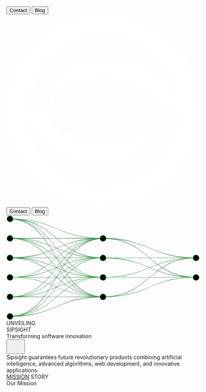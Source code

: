 <!DOCTYPE html>
<html lang="en">
<head>
    <meta charset="UTF-8">
    <meta name="viewport" content="width=device-width, initial-scale=1.0">
    <title>SIPSIGHT</title>
    <link rel="stylesheet" href="style.css">
    <link rel="preconnect" href="https://fonts.googleapis.com">
    <link rel="preconnect" href="https://fonts.gstatic.com" crossorigin>
    <link href="https://fonts.googleapis.com/css2?family=Montserrat:ital,wght@0,100..900;1,100..900&display=swap" rel="stylesheet">
    <link href="https://fonts.googleapis.com/css2?family=Oxanium:wght@200..800&display=swap" rel="stylesheet">
    <link href="https://fonts.googleapis.com/css2?family=Poppins:ital,wght@0,100;0,200;0,300;0,400;0,500;0,600;0,700;0,800;0,900;1,100;1,200;1,300;1,400;1,500;1,600;1,700;1,800;1,900&display=swap" rel="stylesheet">
</head>
<body>
    <div class="menu">
      <div class="button-menu">
        <button class="button-menu-text" id="contact">Contact</button>
        <button class="button-menu-text" id="blog">Blog</button>
      </div>
    </div>
    <nav>
      <div class="nav-content">
        <div class="logo">
          <svg xmlns="http://www.w3.org/2000/svg" fill="none" viewBox="0 0 9 9">
            <path fill="#fff" fill-rule="evenodd" d="M9 4.5a4.5 4.5 0 1 1-9 0 4.5 4.5 0 0 1 9 0ZM4.5 8a3.5 3.5 0 1 0 0-7C2.572 1 1.008 2.574 1 4.5A3.504 3.504 0 0 0 4.5 8Z" clip-rule="evenodd"/>
            <path fill="#fff" fill-rule="evenodd" d="M4.5 2A2.5 2.5 0 0 0 2 4.5H1v.01C1.008 5.886 2.572 7 4.5 7A2.5 2.5 0 0 0 7 4.5h1C8 3.12 6.433 2 4.5 2ZM7 4.5c0-.284-.16-.635-.606-.954C5.948 3.228 5.282 3 4.5 3c-.782 0-1.448.228-1.894.546-.447.32-.606.67-.606.954 0 .284.16.635.606.954C3.052 5.772 3.718 6 4.5 6c.782 0 1.448-.228 1.894-.546.447-.32.606-.67.606-.954Z" clip-rule="evenodd"/>
          </svg>
        </div>
        <button class="button-nav" id="contact">Contact</button>
        <button class="button-nav" id="blog">Blog</button>
        <div class="icon-menu">
          <div class="icon-menu-bar1"></div>
          <div class="icon-menu-bar2"></div>
        </div>
      </div>
    </nav>
    <main>
        <div class="part-1">
            <div class="page1-background">
              <svg class="page1-neural" xmlns="http://www.w3.org/2000/svg" fill="none" viewBox="0 0 1051 570">
                <path stroke="url(#a)" stroke-width="2.797" d="M19.326 19.447c253.154 0 253.154 212.437 506.308 212.437"/>
                <path stroke="url(#b)" stroke-width="2.797" d="M19.326 19.447c253.154 0 253.154 318.655 506.308 318.655"/>
                <path stroke="url(#c)" stroke-width="2.797" d="M19.326 19.447c253.154 0 253.154 424.874 506.308 424.874"/>
                <path stroke="url(#d)" stroke-width="2.797" d="M19.326 125.665c253.154 0 253.154 106.219 506.308 106.219"/>
                <path stroke="url(#e)" stroke-width="2.797" d="M19.326 125.665c253.154 0 253.154 212.437 506.308 212.437"/>
                <path stroke="url(#f)" stroke-width="2.797" d="M19.326 125.665c253.154 0 253.154 318.656 506.308 318.656"/>
                <path stroke="url(#g)" stroke-width="2.797" d="M19.326 231.884h506.308"/>
                <path stroke="url(#h)" stroke-width="2.797" d="M19.326 231.884c253.154 0 253.154 106.218 506.308 106.218"/>
                <path stroke="url(#i)" stroke-width="2.797" d="M19.326 231.884c253.154 0 253.154 212.437 506.308 212.437"/>
                <path stroke="url(#j)" stroke-width="2.797" d="M19.326 338.102c253.154 0 253.154-106.218 506.308-106.218"/>
                <path stroke="url(#k)" stroke-width="2.797" d="M19.326 338.102h506.308"/>
                <path stroke="url(#l)" stroke-width="2.797" d="M19.326 338.102c253.154 0 253.154 106.219 506.308 106.219"/>
                <path stroke="url(#m)" stroke-width="2.797" d="M19.326 444.321c253.154 0 253.154-212.437 506.308-212.437"/>
                <path stroke="url(#n)" stroke-width="2.797" d="M19.326 444.321c253.154 0 253.154-106.219 506.308-106.219"/>
                <path stroke="url(#o)" stroke-width="2.797" d="M19.326 444.321h506.308"/>
                <path stroke="url(#p)" stroke-width="2.797" d="M19.326 550.539c253.154 0 253.154-318.655 506.308-318.655"/>
                <path stroke="url(#q)" stroke-width="2.797" d="M19.326 550.539c253.154 0 253.154-212.437 506.308-212.437"/>
                <path stroke="url(#r)" stroke-width="2.797" d="M19.326 550.539c253.154 0 253.154-106.218 506.308-106.218"/>
                <path stroke="url(#s)" stroke-width="2.797" d="M525.635 125.665c253.153 0 253.153 106.219 506.305 106.219"/>
                <path stroke="url(#t)" stroke-width="2.797" d="M525.635 125.665c253.153 0 253.153 212.437 506.305 212.437"/>
                <path stroke="url(#u)" stroke-width="2.797" d="M525.635 231.884h506.305"/>
                <path stroke="url(#v)" stroke-width="2.797" d="M525.635 231.884c253.153 0 253.153 106.218 506.305 106.218"/>
                <path stroke="url(#w)" stroke-width="2.797" d="M525.635 338.102c253.153 0 253.153-106.218 506.305-106.218"/>
                <path stroke="url(#x)" stroke-width="2.797" d="M525.635 338.102h506.305"/>
                <path stroke="url(#y)" stroke-width="2.797" d="M525.635 444.321c253.153 0 253.153-212.437 506.305-212.437"/>
                <path stroke="url(#z)" stroke-width="2.797" d="M525.635 444.321c253.153 0 253.153-106.219 506.305-106.219"/>
                <path stroke="url(#A)" stroke-width="2.797" d="M19.326 19.447c253.154 0 253.154 106.218 506.308 106.218"/>
                <path stroke="url(#B)" stroke-width="2.797" d="M19.326 125.665h506.308"/>
                <path stroke="url(#C)" stroke-width="2.797" d="M19.326 231.884c253.154 0 253.154-106.219 506.308-106.219"/>
                <path stroke="url(#D)" stroke-width="2.797" d="M19.326 338.102c253.154 0 253.154-212.437 506.308-212.437"/>
                <path stroke="url(#E)" stroke-width="2.797" d="M19.326 444.321c253.154 0 253.154-318.656 506.308-318.656"/>
                <path stroke="url(#F)" stroke-width="2.797" d="M19.326 550.539c253.154 0 253.154-424.874 506.308-424.874"/>
                <path fill="#000" stroke="url(#G)" stroke-width="2.8" d="M35.63 19.447c0 9.004-7.3 16.303-16.303 16.303-9.004 0-16.303-7.3-16.303-16.303 0-9.004 7.299-16.303 16.303-16.303 9.004 0 16.303 7.299 16.303 16.303Z"/>
                <path fill="#000" stroke="url(#H)" stroke-width="2.8" d="M35.63 125.665c0 9.004-7.3 16.303-16.303 16.303-9.004 0-16.303-7.299-16.303-16.303 0-9.004 7.299-16.303 16.303-16.303 9.004 0 16.303 7.299 16.303 16.303Z"/>
                <path fill="#000" stroke="url(#I)" stroke-width="2.8" d="M35.63 231.884c0 9.004-7.3 16.303-16.303 16.303-9.004 0-16.303-7.299-16.303-16.303 0-9.004 7.299-16.303 16.303-16.303 9.004 0 16.303 7.299 16.303 16.303Z"/>
                <path fill="#000" stroke="url(#J)" stroke-width="2.8" d="M35.63 338.102c0 9.004-7.3 16.303-16.303 16.303-9.004 0-16.303-7.299-16.303-16.303 0-9.004 7.299-16.303 16.303-16.303 9.004 0 16.303 7.299 16.303 16.303Z"/>
                <path fill="#000" stroke="url(#K)" stroke-width="2.8" d="M35.63 444.321c0 9.004-7.3 16.303-16.303 16.303-9.004 0-16.303-7.299-16.303-16.303 0-9.004 7.299-16.303 16.303-16.303 9.004 0 16.303 7.299 16.303 16.303Z"/>
                <path fill="#000" stroke="url(#L)" stroke-width="2.8" d="M35.63 550.539c0 9.004-7.3 16.303-16.303 16.303-9.004 0-16.303-7.299-16.303-16.303 0-9.004 7.299-16.303 16.303-16.303 9.004 0 16.303 7.299 16.303 16.303Z"/>
                <path fill="#000" stroke="url(#M)" stroke-width="2.8" d="M541.938 125.665c0 9.004-7.3 16.303-16.304 16.303-9.003 0-16.303-7.299-16.303-16.303 0-9.004 7.3-16.303 16.303-16.303 9.004 0 16.304 7.299 16.304 16.303Z"/>
                <path fill="#000" stroke="url(#N)" stroke-width="2.8" d="M541.938 231.884c0 9.004-7.3 16.303-16.304 16.303-9.003 0-16.303-7.299-16.303-16.303 0-9.004 7.3-16.303 16.303-16.303 9.004 0 16.304 7.299 16.304 16.303Z"/>
                <path fill="#000" stroke="url(#O)" stroke-width="2.8" d="M541.938 338.102c0 9.004-7.3 16.303-16.304 16.303-9.003 0-16.303-7.299-16.303-16.303 0-9.004 7.3-16.303 16.303-16.303 9.004 0 16.304 7.299 16.304 16.303Z"/>
                <path fill="#000" stroke="url(#P)" stroke-width="2.8" d="M541.938 444.321c0 9.004-7.3 16.303-16.304 16.303-9.003 0-16.303-7.299-16.303-16.303 0-9.004 7.3-16.303 16.303-16.303 9.004 0 16.304 7.299 16.304 16.303Z"/>
                <path fill="#000" stroke="url(#Q)" stroke-width="2.8" d="M1048.25 231.884c0 9.004-7.3 16.303-16.31 16.303-9 0-16.3-7.299-16.3-16.303 0-9.004 7.3-16.303 16.3-16.303 9.01 0 16.31 7.299 16.31 16.303Z"/>
                <path fill="#000" stroke="url(#R)" stroke-width="2.8" d="M1048.25 338.102c0 9.004-7.3 16.303-16.31 16.303-9 0-16.3-7.299-16.3-16.303 0-9.004 7.3-16.303 16.3-16.303 9.01 0 16.31 7.299 16.31 16.303Z"/>
                <defs>
                  <linearGradient id="a" x1="19.326" x2="525.634" y1="125.665" y2="125.665" gradientUnits="userSpaceOnUse">
                    <stop stop-color="#156026"/>
                    <stop offset=".5" stop-color="#125321" stop-opacity=".4"/>
                    <stop offset="1" stop-color="#156026"/>
                  </linearGradient>
                  <linearGradient id="b" x1="19.326" x2="525.634" y1="178.774" y2="178.774" gradientUnits="userSpaceOnUse">
                    <stop stop-color="#84FF9F"/>
                    <stop offset=".5" stop-color="#125321" stop-opacity=".4"/>
                    <stop offset="1" stop-color="#84FF9F"/>
                  </linearGradient>
                  <linearGradient id="c" x1="19.326" x2="525.634" y1="231.884" y2="231.884" gradientUnits="userSpaceOnUse">
                    <stop stop-color="#156026"/>
                    <stop offset=".5" stop-color="#125321" stop-opacity=".4"/>
                    <stop offset="1" stop-color="#156026"/>
                  </linearGradient>
                  <linearGradient id="d" x1="19.326" x2="525.634" y1="178.775" y2="178.775" gradientUnits="userSpaceOnUse">
                    <stop stop-color="#29B949"/>
                    <stop offset=".5" stop-color="#125321" stop-opacity=".4"/>
                    <stop offset="1" stop-color="#29B949"/>
                  </linearGradient>
                  <linearGradient id="e" x1="19.326" x2="525.634" y1="231.884" y2="231.884" gradientUnits="userSpaceOnUse">
                    <stop stop-color="#29B949"/>
                    <stop offset=".5" stop-color="#125321" stop-opacity=".4"/>
                    <stop offset="1" stop-color="#29B949"/>
                  </linearGradient>
                  <linearGradient id="f" x1="19.326" x2="525.634" y1="284.993" y2="284.993" gradientUnits="userSpaceOnUse">
                    <stop stop-color="#29B949"/>
                    <stop offset=".5" stop-color="#125321" stop-opacity=".4"/>
                    <stop offset="1" stop-color="#29B949"/>
                  </linearGradient>
                  <linearGradient id="g" x1="19.326" x2="525.634" y1="232.384" y2="232.384" gradientUnits="userSpaceOnUse">
                    <stop stop-color="#29B949"/>
                    <stop offset=".5" stop-color="#125321" stop-opacity=".4"/>
                    <stop offset="1" stop-color="#29B949"/>
                  </linearGradient>
                  <linearGradient id="h" x1="19.326" x2="525.634" y1="284.993" y2="284.993" gradientUnits="userSpaceOnUse">
                    <stop stop-color="#156026"/>
                    <stop offset=".5" stop-color="#125321" stop-opacity=".4"/>
                    <stop offset="1" stop-color="#156026"/>
                  </linearGradient>
                  <linearGradient id="i" x1="19.326" x2="525.634" y1="338.102" y2="338.102" gradientUnits="userSpaceOnUse">
                    <stop stop-color="#29B949"/>
                    <stop offset=".5" stop-color="#125321" stop-opacity=".4"/>
                    <stop offset="1" stop-color="#29B949"/>
                  </linearGradient>
                  <linearGradient id="j" x1="19.326" x2="525.634" y1="284.993" y2="284.993" gradientUnits="userSpaceOnUse">
                    <stop stop-color="#156026"/>
                    <stop offset=".5" stop-color="#125321" stop-opacity=".4"/>
                    <stop offset="1" stop-color="#156026"/>
                  </linearGradient>
                  <linearGradient id="k" x1="19.326" x2="525.634" y1="338.602" y2="338.602" gradientUnits="userSpaceOnUse">
                    <stop stop-color="#29B949"/>
                    <stop offset=".5" stop-color="#125321" stop-opacity=".4"/>
                    <stop offset="1" stop-color="#29B949"/>
                  </linearGradient>
                  <linearGradient id="l" x1="19.326" x2="525.634" y1="391.211" y2="391.211" gradientUnits="userSpaceOnUse">
                    <stop stop-color="#84FF9F"/>
                    <stop offset=".5" stop-color="#125321" stop-opacity=".4"/>
                    <stop offset="1" stop-color="#84FF9F"/>
                  </linearGradient>
                  <linearGradient id="m" x1="19.326" x2="525.634" y1="338.102" y2="338.102" gradientUnits="userSpaceOnUse">
                    <stop stop-color="#84FF9F"/>
                    <stop offset=".5" stop-color="#125321" stop-opacity=".4"/>
                    <stop offset="1" stop-color="#84FF9F"/>
                  </linearGradient>
                  <linearGradient id="n" x1="19.326" x2="525.634" y1="391.211" y2="391.211" gradientUnits="userSpaceOnUse">
                    <stop stop-color="#29B949"/>
                    <stop offset=".5" stop-color="#125321" stop-opacity=".4"/>
                    <stop offset="1" stop-color="#29B949"/>
                  </linearGradient>
                  <linearGradient id="o" x1="19.326" x2="525.634" y1="444.821" y2="444.821" gradientUnits="userSpaceOnUse">
                    <stop stop-color="#156026"/>
                    <stop offset=".5" stop-color="#125321" stop-opacity=".4"/>
                    <stop offset="1" stop-color="#156026"/>
                  </linearGradient>
                  <linearGradient id="p" x1="19.326" x2="525.634" y1="391.211" y2="391.211" gradientUnits="userSpaceOnUse">
                    <stop stop-color="#29B949"/>
                    <stop offset=".5" stop-color="#125321" stop-opacity=".4"/>
                    <stop offset="1" stop-color="#29B949"/>
                  </linearGradient>
                  <linearGradient id="q" x1="19.326" x2="525.634" y1="444.321" y2="444.321" gradientUnits="userSpaceOnUse">
                    <stop stop-color="#84FF9F"/>
                    <stop offset=".5" stop-color="#125321" stop-opacity=".4"/>
                    <stop offset="1" stop-color="#84FF9F"/>
                  </linearGradient>
                  <linearGradient id="r" x1="19.326" x2="525.634" y1="497.43" y2="497.43" gradientUnits="userSpaceOnUse">
                    <stop stop-color="#156026"/>
                    <stop offset=".5" stop-color="#125321" stop-opacity=".4"/>
                    <stop offset="1" stop-color="#156026"/>
                  </linearGradient>
                  <linearGradient id="s" x1="525.635" x2="1031.94" y1="178.775" y2="178.775" gradientUnits="userSpaceOnUse">
                    <stop stop-color="#156026"/>
                    <stop offset=".5" stop-color="#125321" stop-opacity=".4"/>
                    <stop offset="1" stop-color="#156026"/>
                  </linearGradient>
                  <linearGradient id="t" x1="525.635" x2="1031.94" y1="231.884" y2="231.884" gradientUnits="userSpaceOnUse">
                    <stop stop-color="#156026"/>
                    <stop offset=".5" stop-color="#125321" stop-opacity=".4"/>
                    <stop offset="1" stop-color="#156026"/>
                  </linearGradient>
                  <linearGradient id="u" x1="525.635" x2="1031.94" y1="232.384" y2="232.384" gradientUnits="userSpaceOnUse">
                    <stop stop-color="#84FF9F"/>
                    <stop offset=".5" stop-color="#125321" stop-opacity=".4"/>
                    <stop offset="1" stop-color="#84FF9F"/>
                  </linearGradient>
                  <linearGradient id="v" x1="525.635" x2="1031.94" y1="284.993" y2="284.993" gradientUnits="userSpaceOnUse">
                    <stop stop-color="#156026"/>
                    <stop offset=".5" stop-color="#125321" stop-opacity=".4"/>
                    <stop offset="1" stop-color="#156026"/>
                  </linearGradient>
                  <linearGradient id="w" x1="525.635" x2="1031.94" y1="284.993" y2="284.993" gradientUnits="userSpaceOnUse">
                    <stop stop-color="#29B949"/>
                    <stop offset=".5" stop-color="#125321" stop-opacity=".4"/>
                    <stop offset="1" stop-color="#29B949"/>
                  </linearGradient>
                  <linearGradient id="x" x1="525.635" x2="1031.94" y1="338.602" y2="338.602" gradientUnits="userSpaceOnUse">
                    <stop stop-color="#84FF9F"/>
                    <stop offset=".5" stop-color="#125321" stop-opacity=".4"/>
                    <stop offset="1" stop-color="#84FF9F"/>
                  </linearGradient>
                  <linearGradient id="y" x1="525.635" x2="1031.94" y1="338.102" y2="338.102" gradientUnits="userSpaceOnUse">
                    <stop stop-color="#156026"/>
                    <stop offset=".5" stop-color="#125321" stop-opacity=".4"/>
                    <stop offset="1" stop-color="#156026"/>
                  </linearGradient>
                  <linearGradient id="z" x1="525.635" x2="1031.94" y1="391.211" y2="391.211" gradientUnits="userSpaceOnUse">
                    <stop stop-color="#29B949"/>
                    <stop offset=".5" stop-color="#125321" stop-opacity=".4"/>
                    <stop offset="1" stop-color="#29B949"/>
                  </linearGradient>
                  <linearGradient id="A" x1="19.326" x2="525.634" y1="72.556" y2="72.556" gradientUnits="userSpaceOnUse">
                    <stop stop-color="#29B949"/>
                    <stop offset=".5" stop-color="#125321" stop-opacity=".4"/>
                    <stop offset="1" stop-color="#29B949"/>
                  </linearGradient>
                  <linearGradient id="B" x1="19.326" x2="525.634" y1="126.165" y2="126.165" gradientUnits="userSpaceOnUse">
                    <stop stop-color="#156026"/>
                    <stop offset=".5" stop-color="#125321" stop-opacity=".4"/>
                    <stop offset="1" stop-color="#156026"/>
                  </linearGradient>
                  <linearGradient id="C" x1="19.326" x2="525.634" y1="178.775" y2="178.775" gradientUnits="userSpaceOnUse">
                    <stop stop-color="#156026"/>
                    <stop offset=".5" stop-color="#125321" stop-opacity=".4"/>
                    <stop offset="1" stop-color="#156026"/>
                  </linearGradient>
                  <linearGradient id="D" x1="19.326" x2="525.634" y1="231.884" y2="231.884" gradientUnits="userSpaceOnUse">
                    <stop stop-color="#84FF9F"/>
                    <stop offset=".5" stop-color="#125321" stop-opacity=".4"/>
                    <stop offset="1" stop-color="#84FF9F"/>
                  </linearGradient>
                  <linearGradient id="E" x1="19.326" x2="525.634" y1="284.993" y2="284.993" gradientUnits="userSpaceOnUse">
                    <stop stop-color="#29B949"/>
                    <stop offset=".5" stop-color="#125321" stop-opacity=".4"/>
                    <stop offset="1" stop-color="#29B949"/>
                  </linearGradient>
                  <linearGradient id="F" x1="19.326" x2="525.634" y1="338.102" y2="338.102" gradientUnits="userSpaceOnUse">
                    <stop stop-color="#156026"/>
                    <stop offset=".5" stop-color="#125321" stop-opacity=".4"/>
                    <stop offset="1" stop-color="#156026"/>
                  </linearGradient>
                  <linearGradient id="G" x1="19.327" x2="19.327" y1="1.744" y2="37.15" gradientUnits="userSpaceOnUse">
                    <stop stop-color="#29B949"/>
                    <stop offset="1" stop-color="#125321"/>
                  </linearGradient>
                  <linearGradient id="H" x1="19.327" x2="19.327" y1="107.962" y2="143.368" gradientUnits="userSpaceOnUse">
                    <stop stop-color="#29B949"/>
                    <stop offset="1" stop-color="#125321"/>
                  </linearGradient>
                  <linearGradient id="I" x1="19.327" x2="19.327" y1="214.181" y2="249.587" gradientUnits="userSpaceOnUse">
                    <stop stop-color="#29B949"/>
                    <stop offset="1" stop-color="#125321"/>
                  </linearGradient>
                  <linearGradient id="J" x1="19.327" x2="19.327" y1="320.399" y2="355.805" gradientUnits="userSpaceOnUse">
                    <stop stop-color="#29B949"/>
                    <stop offset="1" stop-color="#125321"/>
                  </linearGradient>
                  <linearGradient id="K" x1="19.327" x2="19.327" y1="426.618" y2="462.024" gradientUnits="userSpaceOnUse">
                    <stop stop-color="#29B949"/>
                    <stop offset="1" stop-color="#125321"/>
                  </linearGradient>
                  <linearGradient id="L" x1="19.327" x2="19.327" y1="532.836" y2="568.242" gradientUnits="userSpaceOnUse">
                    <stop stop-color="#29B949"/>
                    <stop offset="1" stop-color="#125321"/>
                  </linearGradient>
                  <linearGradient id="M" x1="525.634" x2="525.634" y1="107.962" y2="143.368" gradientUnits="userSpaceOnUse">
                    <stop stop-color="#29B949"/>
                    <stop offset="1" stop-color="#125321"/>
                  </linearGradient>
                  <linearGradient id="N" x1="525.634" x2="525.634" y1="214.181" y2="249.587" gradientUnits="userSpaceOnUse">
                    <stop stop-color="#29B949"/>
                    <stop offset="1" stop-color="#125321"/>
                  </linearGradient>
                  <linearGradient id="O" x1="525.634" x2="525.634" y1="320.399" y2="355.805" gradientUnits="userSpaceOnUse">
                    <stop stop-color="#29B949"/>
                    <stop offset="1" stop-color="#125321"/>
                  </linearGradient>
                  <linearGradient id="P" x1="525.634" x2="525.634" y1="426.618" y2="462.024" gradientUnits="userSpaceOnUse">
                    <stop stop-color="#29B949"/>
                    <stop offset="1" stop-color="#125321"/>
                  </linearGradient>
                  <linearGradient id="Q" x1="1031.94" x2="1031.94" y1="214.181" y2="249.587" gradientUnits="userSpaceOnUse">
                    <stop stop-color="#29B949"/>
                    <stop offset="1" stop-color="#125321"/>
                  </linearGradient>
                  <linearGradient id="R" x1="1031.94" x2="1031.94" y1="320.399" y2="355.805" gradientUnits="userSpaceOnUse">
                    <stop stop-color="#29B949"/>
                    <stop offset="1" stop-color="#125321"/>
                  </linearGradient>
                </defs>
              </svg>              
            </div>
            <div class="page1-text">
              <div class="page1-text3">UNVEILING</div>
              <div class="page1-text1">SIPSIGHT</div>
              <div class="page1-text2">Transforming software innovation</div>
              <button class="bottom">
                <svg xmlns="http://www.w3.org/2000/svg" width="32" height="32" fill="none" viewBox="0 0 24 24"><path class="icon-bottom" fill-rule="evenodd" d="M5.293 9.293a1 1 0 0 1 1.414 0L12 14.586l5.293-5.293a1 1 0 1 1 1.414 1.414l-6 6a1 1 0 0 1-1.414 0l-6-6a1 1 0 0 1 0-1.414" clip-rule="evenodd"></path></svg>
              </button>
            </div>    
            <div class="blur"></div>
        </div>
        <div class="part-2">
          <div class="part-2-description">Sipsight guarantees future revolutionary products combining artificial intelligence, advanced algorithms, web development, and innovative applications.</div>
          <div class="part-2-buttons">
            <a class="part-2-goto" id="mission" href="#mission">MISSION</a>
            <a class="part-2-goto" id="story">STORY</a>
          </div>
        </div>
        <article class="part-3" id="mission">
          <div class="hidden title1">Our Mission</div>
        </article>
    </main>
</body>
</html>
<script src="https://code.jquery.com/jquery-3.6.0.min.js"></script>
<script src="script.js"></script>

